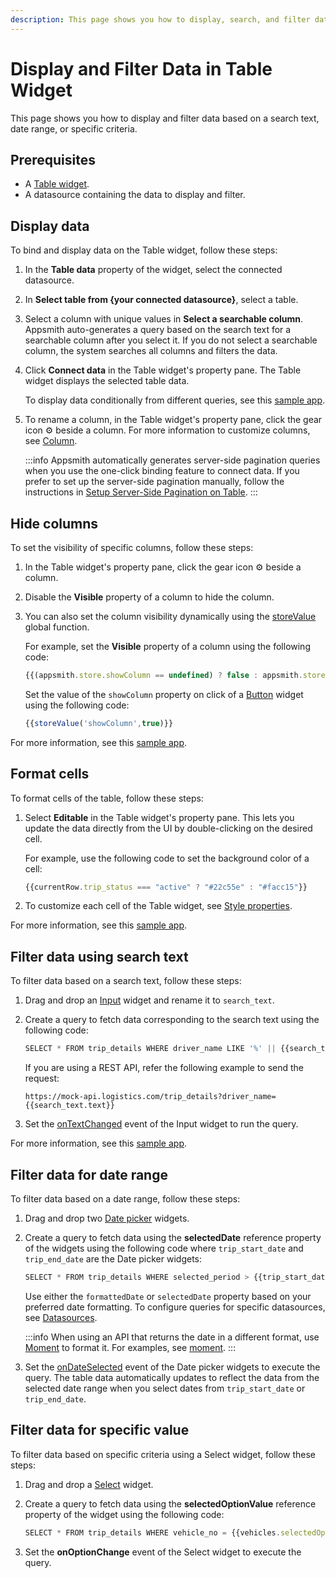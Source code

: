 ```yaml
---
description: This page shows you how to display, search, and filter data in a Table widget. 
---
```


# Display and Filter Data in Table Widget

This page shows you how to display and filter data based on a search text, date range, or specific criteria.

## Prerequisites
- A [Table widget](/reference/widgets/table).
- A datasource containing the data to display and filter.

## Display data
To bind and display data on the Table widget, follow these steps:
1. In the **Table data** property of the widget, select the connected datasource.
2. In **Select table from {your connected datasource}**, select a table.
3. Select a column with unique values in **Select a searchable column**.
   Appsmith auto-generates a query based on the search text for a searchable column after you select it. If you do not select a searchable column, the system searches all columns and filters the data.
4. Click **Connect data** in the Table widget's property pane. The Table widget displays the selected table data.
   
   To display data conditionally from different queries, see this [sample app](https://app.appsmith.com/applications/61e11a42eb0501052b9fab3e/pages/61e11a42eb0501052b9fab41?_gl=1*mxtef4*_ga*MTcyMjQxMTI3MS4xNjk1NzEzMDg0*_ga_D1VS24CQXE*MTY5OTMyNzAyNi4xNDguMS4xNjk5MzI3NjA3LjAuMC4w).
5. To rename a column, in the Table widget's property pane, click the gear icon ⚙️ beside a column.
   For more information to customize columns, see [Column](/reference/widgets/table/column-settings).

   :::info
   Appsmith automatically generates server-side pagination queries when you use the one-click binding feature to connect data. If you prefer to set up the server-side pagination manually, follow the instructions in [Setup Server-Side Pagination on Table](/build-apps/how-to-guides/Server-side-pagination-in-table).
   :::
   
## Hide columns
To set the visibility of specific columns, follow these steps:
1. In the Table widget's property pane, click the gear icon ⚙️ beside a column.
2. Disable the **Visible** property of a column to hide the column.
3. You can also set the column visibility dynamically using the [storeValue](https://docs.appsmith.com/reference/appsmith-framework/widget-actions/store-value) global function.

   For example, set the **Visible** property of a column using the following code:

   ```jsx
   {{(appsmith.store.showColumn == undefined) ? false : appsmith.store.showColumn}}
   ```

   Set the value of the `showColumn` property on click of a [Button](/reference/widgets/button) widget using the following code:

   ```jsx
   {{storeValue('showColumn',true)}}
   ```
For more information, see this [sample app](https://app.appsmith.com/app/table-widget-show-hide-columns/show-column-onclick-62f2c34474d6e95d0a53c918?_gl=1*bn3bvw*_ga*MTcyMjQxMTI3MS4xNjk1NzEzMDg0*_ga_D1VS24CQXE*MTY5OTI1MzI2My4xNDQuMS4xNjk5MjUzMzM3LjAuMC4w).

## Format cells
To format cells of the table, follow these steps:
1. Select **Editable** in the Table widget's property pane. This lets you update the data directly from the UI by double-clicking on the desired cell.

   For example, use the following code to set the background color of a cell:
   ```jsx
   {{currentRow.trip_status === "active" ? "#22c55e" : "#facc15"}}
   ```
2. To customize each cell of the Table widget, see [Style properties](/reference/widgets/table#color).

For more information, see this [sample app](https://app.appsmith.com/applications/61e11a42eb0501052b9fab3e/pages/6228808306971d5d538946e8?_gl=1*189op77*_ga*MTcyMjQxMTI3MS4xNjk1NzEzMDg0*_ga_D1VS24CQXE*MTY5OTI1MzI2My4xNDQuMS4xNjk5MjU1OTMyLjAuMC4w).

## Filter data using search text
To filter data based on a search text, follow these steps:
1. Drag and drop an [Input](/reference/widgets/input) widget and rename it to `search_text`.
2. Create a query to fetch data corresponding to the search text using the following code:

   ```jsx
   SELECT * FROM trip_details WHERE driver_name LIKE '%' || {{search_text.text}} || '%';
   ```
   If you are using a REST API, refer the following example to send the request:
   ```
   https://mock-api.logistics.com/trip_details?driver_name={{search_text.text}}
   ```
3. Set the [onTextChanged](/reference/widgets/table#onsearchtextchanged) event of the Input widget to run the query.

For more information, see this [sample app](https://app.appsmith.com/applications/6548a90af1da8d53d9d538f0/pages/6548a90af1da8d53d9d53902/edit/queries/6548a90af1da8d53d9d53928).

## Filter data for date range
To filter data based on a date range, follow these steps:
1. Drag and drop two [Date picker](/reference/widgets/datepicker) widgets.
2. Create a query to fetch data using the **selectedDate** reference property of the widgets using the following code where `trip_start_date` and `trip_end_date` are the Date picker widgets:

   ```jsx
   SELECT * FROM trip_details WHERE selected_period > {{trip_start_date.selectedDate}} AND selected_period < {{trip_end_date.selectedDate}} ORDER BY id;
   ``` 
   Use either the `formattedDate` or `selectedDate` property based on your preferred date formatting.
   To configure queries for specific datasources, see [Datasources](/connect-data/reference).
   
   :::info
   When using an API that returns the date in a different format, use [Moment](https://momentjs.com/docs/) to format it. 
   For examples, see [moment](/core-concepts/writing-code/ext-libraries#moment).
   :::
3. Set the [onDateSelected](/reference/widgets/datepicker#ondateselected) event of the Date picker widgets to execute the query.
   The table data automatically updates to reflect the data from the selected date range when you select dates from `trip_start_date` or `trip_end_date`.

## Filter data for specific value
To filter data based on specific criteria using a Select widget, follow these steps:
1. Drag and drop a [Select](/reference/widgets/select) widget.
2. Create a query to fetch data using the **selectedOptionValue** reference property of the widget using the following code:
   
   ```jsx
   SELECT * FROM trip_details WHERE vehicle_no = {{vehicles.selectedOptionValue}};
   ```
3. Set the **onOptionChange** event of the Select widget to execute the query.
